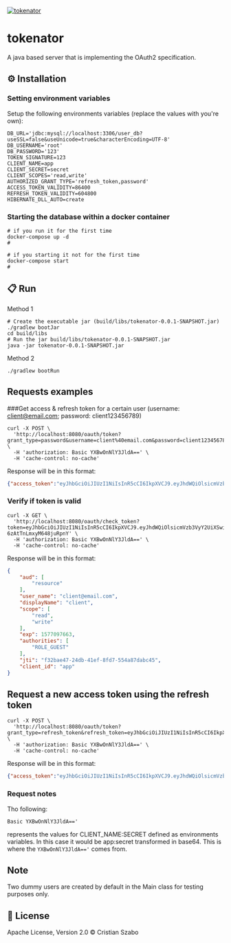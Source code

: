 [![tokenator](https://i.imgur.com/KmN97w1.png)](#)

# tokenator
A java based server that is implementing the OAuth2 specification. 

## :gear: Installation
### Setting environment variables
Setup the following environments variables (replace the values with you're own):
```shell script
DB_URL='jdbc:mysql://localhost:3306/user_db?useSSL=false&useUnicode=true&characterEncoding=UTF-8'
DB_USERNAME='root'
DB_PASSWORD='123'
TOKEN_SIGNATURE=123
CLIENT_NAME=app
CLIENT_SECRET=secret
CLIENT_SCOPES='read,write'
AUTHORIZED_GRANT_TYPE='refresh_token,password'
ACCESS_TOKEN_VALIDITY=86400
REFRESH_TOKEN_VALIDITY=604800
HIBERNATE_DLL_AUTO=create
```
### Starting the database within a docker container
```shell script 
# if you run it for the first time
docker-compose up -d
# 
```
```shell script
# if you starting it not for the first time
docker-compose start
# 
```
## :clipboard: Run
Method 1
```shell script
# Create the executable jar (build/libs/tokenator-0.0.1-SNAPSHOT.jar)
./gradlew bootJar
cd build/libs
# Run the jar build/libs/tokenator-0.0.1-SNAPSHOT.jar
java -jar tokenator-0.0.1-SNAPSHOT.jar  
``` 

Method 2
```shell script
./gradlew bootRun
```

## Requests examples
###Get access & refresh token for a certain user (username: client@email.com; password: client123456789)
```shell script
curl -X POST \
  'http://localhost:8080/oauth/token?grant_type=password&username=client%40email.com&password=client123456789' \
  -H 'authorization: Basic YXBwOnNlY3JldA==' \
  -H 'cache-control: no-cache'
```

Response will be in this format:
``` json
{"access_token":"eyJhbGciOiJIUzI1NiIsInR5cCI6IkpXVCJ9.eyJhdWQiOlsicmVzb3VyY2UiXSwidXNlcl9uYW1lIjoiY2xpZW50QGVtYWlsLmNvbSIsImRpc3BsYXlOYW1lIjoiY2xpZW50Iiwic2NvcGUiOlsicmVhZCIsIndyaXRlIl0sImV4cCI6MTU3NzA5NzY2MywiYXV0aG9yaXRpZXMiOlsiUk9MRV9HVUVTVCJdLCJqdGkiOiJmMzJiYWU0Ny0yNGRiLTQxZWYtOGZkNy01NTRhODdkYWJjNDUiLCJjbGllbnRfaWQiOiJhcHAifQ.mfpXHv9HgWTmWvH_tb21Hu-6zAtTnLmxyM648juRpnY","token_type":"bearer","refresh_token":"eyJhbGciOiJIUzI1NiIsInR5cCI6IkpXVCJ9.eyJhdWQiOlsicmVzb3VyY2UiXSwidXNlcl9uYW1lIjoiY2xpZW50QGVtYWlsLmNvbSIsImRpc3BsYXlOYW1lIjoiY2xpZW50Iiwic2NvcGUiOlsicmVhZCIsIndyaXRlIl0sImF0aSI6ImYzMmJhZTQ3LTI0ZGItNDFlZi04ZmQ3LTU1NGE4N2RhYmM0NSIsImV4cCI6MTU3NzYxNjA2MywiYXV0aG9yaXRpZXMiOlsiUk9MRV9HVUVTVCJdLCJqdGkiOiI5ZDAyZWM3YS04ZjFjLTQxMDgtYjgxNS1iNGZhOTExYjEyODUiLCJjbGllbnRfaWQiOiJhcHAifQ.qJDfHdC2X1w_kvYXgBADFKOuNu1HZF8suhuhaYQAaOM","expires_in":86399,"scope":"read write","displayName":"client","jti":"f32bae47-24db-41ef-8fd7-554a87dabc45"} 
``` 
### Verify if token is valid

```shell script
curl -X GET \
  'http://localhost:8080/oauth/check_token?token=eyJhbGciOiJIUzI1NiIsInR5cCI6IkpXVCJ9.eyJhdWQiOlsicmVzb3VyY2UiXSwidXNlcl9uYW1lIjoiY2xpZW50QGVtYWlsLmNvbSIsImRpc3BsYXlOYW1lIjoiY2xpZW50Iiwic2NvcGUiOlsicmVhZCIsIndyaXRlIl0sImV4cCI6MTU3NzA5NzY2MywiYXV0aG9yaXRpZXMiOlsiUk9MRV9HVUVTVCJdLCJqdGkiOiJmMzJiYWU0Ny0yNGRiLTQxZWYtOGZkNy01NTRhODdkYWJjNDUiLCJjbGllbnRfaWQiOiJhcHAifQ.mfpXHv9HgWTmWvH_tb21Hu-6zAtTnLmxyM648juRpnY' \
  -H 'authorization: Basic YXBwOnNlY3JldA==' \
  -H 'cache-control: no-cache'
```

Response will be in this format:
``` json
{
    "aud": [
        "resource"
    ],
    "user_name": "client@email.com",
    "displayName": "client",
    "scope": [
        "read",
        "write"
    ],
    "exp": 1577097663,
    "authorities": [
        "ROLE_GUEST"
    ],
    "jti": "f32bae47-24db-41ef-8fd7-554a87dabc45",
    "client_id": "app"
}
```
## Request a new access token using the refresh token
```shell script
curl -X POST \
  'http://localhost:8080/oauth/token?grant_type=refresh_token&refresh_token=eyJhbGciOiJIUzI1NiIsInR5cCI6IkpXVCJ9.eyJhdWQiOlsicmVzb3VyY2UiXSwidXNlcl9uYW1lIjoiY2xpZW50QGVtYWlsLmNvbSIsImRpc3BsYXlOYW1lIjoiY2xpZW50Iiwic2NvcGUiOlsicmVhZCIsIndyaXRlIl0sImF0aSI6ImYzMmJhZTQ3LTI0ZGItNDFlZi04ZmQ3LTU1NGE4N2RhYmM0NSIsImV4cCI6MTU3NzYxNjA2MywiYXV0aG9yaXRpZXMiOlsiUk9MRV9HVUVTVCJdLCJqdGkiOiI5ZDAyZWM3YS04ZjFjLTQxMDgtYjgxNS1iNGZhOTExYjEyODUiLCJjbGllbnRfaWQiOiJhcHAifQ.qJDfHdC2X1w_kvYXgBADFKOuNu1HZF8suhuhaYQAaOM&client_id=app&client_secret=secret' \
  -H 'authorization: Basic YXBwOnNlY3JldA==' \
  -H 'cache-control: no-cache'
```
Response will be in this format:
```json
{"access_token":"eyJhbGciOiJIUzI1NiIsInR5cCI6IkpXVCJ9.eyJhdWQiOlsicmVzb3VyY2UiXSwidXNlcl9uYW1lIjoiY2xpZW50QGVtYWlsLmNvbSIsImRpc3BsYXlOYW1lIjoiY2xpZW50Iiwic2NvcGUiOlsicmVhZCIsIndyaXRlIl0sImV4cCI6MTU3NzA5ODI2NCwiYXV0aG9yaXRpZXMiOlsiUk9MRV9HVUVTVCJdLCJqdGkiOiIwYTBmYzA5Yi1hOGNlLTRhZTEtYjFhOC05YzBjNzBlMThjOGIiLCJjbGllbnRfaWQiOiJhcHAifQ.Ty4k02Nkt4rfH5yeqXXZlT4SlW3vGQClxcJAdeoNRts","token_type":"bearer","refresh_token":"eyJhbGciOiJIUzI1NiIsInR5cCI6IkpXVCJ9.eyJhdWQiOlsicmVzb3VyY2UiXSwidXNlcl9uYW1lIjoiY2xpZW50QGVtYWlsLmNvbSIsImRpc3BsYXlOYW1lIjoiY2xpZW50Iiwic2NvcGUiOlsicmVhZCIsIndyaXRlIl0sImF0aSI6IjBhMGZjMDliLWE4Y2UtNGFlMS1iMWE4LTljMGM3MGUxOGM4YiIsImV4cCI6MTU3NzYxNjA2MywiYXV0aG9yaXRpZXMiOlsiUk9MRV9HVUVTVCJdLCJqdGkiOiI5ZDAyZWM3YS04ZjFjLTQxMDgtYjgxNS1iNGZhOTExYjEyODUiLCJjbGllbnRfaWQiOiJhcHAifQ.UCZs5Ri_cDHpI6RJl3xjweeSGMBlY1qDSO-cYJ7yVg8","expires_in":86399,"scope":"read write","displayName":"client","jti":"0a0fc09b-a8ce-4ae1-b1a8-9c0c70e18c8b"}
```

### Request notes
Tho following: 
```
Basic YXBwOnNlY3JldA=='
``` 
represents the values for CLIENT_NAME:SECRET defined as environments variables.
In this case it would be app:secret transformed in base64. This is where the `YXBwOnNlY3JldA=='` comes from.

## Note
Two dummy users are created by default in the Main class for testing purposes only.


## :scroll: License
Apache License, Version 2.0 © Cristian Szabo

